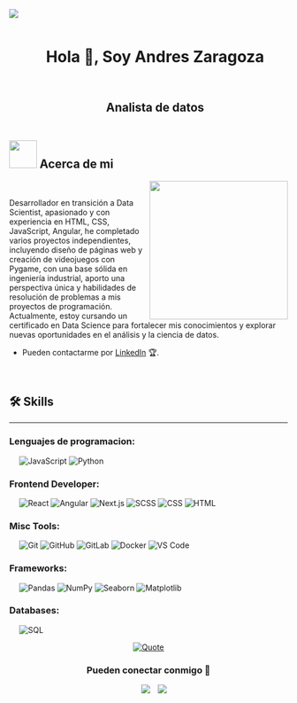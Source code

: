 <!--horizontal divider(gradiant)-->
<img src="https://user-images.githubusercontent.com/73097560/115834477-dbab4500-a447-11eb-908a-139a6edaec5c.gif">

<!--h1 without bottom border-->
<div id="user-content-toc">
  <ul align="center">
    <summary><h1 style="display: inline-block">Hola 👋, Soy Andres Zaragoza</h1></summary>
  </ul>
</div>





<!--h2 without bottom border-->
<div id="user-content-toc">
  <ul align="center">
    <summary><h2 style="display: inline-block">Analista de datos</h2></summary>
  </ul>
</div>




## <picture><img src = "https://github.com/7oSkaaa/7oSkaaa/blob/main/Images/about_me.gif?raw=true" width = 50px></picture> Acerca de mi

<picture> <img align="right" src="https://github.com/7oSkaaa/7oSkaaa/blob/main/Images/Right_Side.gif?raw=true" width = 250px></picture>

<br>


Desarrollador en transición a Data Scientist, apasionado y con experiencia en HTML, CSS, JavaScript, Angular, he completado varios proyectos independientes, incluyendo diseño de páginas web y creación de videojuegos con Pygame, con una base sólida en ingeniería industrial, aporto una perspectiva única y habilidades de resolución de problemas a mis proyectos de programación. Actualmente, estoy cursando un certificado en Data Science para fortalecer mis conocimientos y explorar nuevas oportunidades en el análisis y la ciencia de datos.
- Pueden contactarme por [LinkedIn](https://www.linkedin.com/in/andres-miguel-zaragoza-quintero-bb869a123/) 🏆.
<br>




  ## 🛠️ Skills
-------------------
### Lenguajes de programacion:
&emsp;
![JavaScript](https://img.shields.io/badge/-JavaScript-000?&logo=JavaScript)
![Python](https://img.shields.io/badge/-Python-000?logo=Python)


### Frontend Developer:
&emsp;
![React](https://img.shields.io/badge/-React-000?logo=React)
![Angular](https://img.shields.io/badge/-Angular-000?logo=angular)
![Next.js](https://img.shields.io/badge/-Next.js-000?logo=Next.js)
![SCSS](https://img.shields.io/badge/-SCSS-000?logo=Sass)
![CSS](https://img.shields.io/badge/-CSS-000?logo=CSS3)
![HTML](https://img.shields.io/badge/-HTML-000?logo=HTML5)



### Misc Tools:
&emsp;
![Git](https://img.shields.io/badge/-Git-000?logo=Git)
![GitHub](https://img.shields.io/badge/-GitHub-000?logo=GitHub)
![GitLab](https://img.shields.io/badge/-GitLab-000?logo=GitLab)
![Docker](https://img.shields.io/badge/-Docker-000?logo=Docker)
![VS Code](https://img.shields.io/badge/-VS%20Code-000?logo=Visual-Studio-Code)


### Frameworks: 
&emsp;
![Pandas](https://img.shields.io/badge/-Pandas-000?logo=pandas)
![NumPy](https://img.shields.io/badge/-NumPy-000?logo=numpy)
![Seaborn](https://img.shields.io/badge/-Seaborn-000?logo=seaborn&)
![Matplotlib](https://img.shields.io/badge/-Matplotlib-000?logo=matplotlib000)


### Databases:
&emsp;
![SQL](https://img.shields.io/badge/-SQL-000?logo=MySQL)





<p align="center">
    <a href="https://github.com/piyushsuthar/github-readme-quotes">
        <img alt="Quote" src="https://quotes-github-readme.vercel.app/api?type=horizontal&theme=tokyonight&animation=grow_out_in&quote=Si%20lo%20sue%C3%B1as,%20lo%20puedes%20lograr&author=Walt%20Disney">
    </a>
</p>



<h3 align="center" >Pueden conectar conmigo 🤝 </h3>

<p align="center">

 <div align="center"  class="icons-social" style="margin-left: 10px;">
        <a   target="_blank" href="https://www.linkedin.com/in/andres-miguel-zaragoza-quintero-bb869a123/">
			<img src="https://img.icons8.com/doodle/40/000000/linkedin--v2.png" style="margin-left: 10px;" ></a>
        <a style="margin-left: 10px;" target="_blank" href="https://github.com/andreszaragoza9">
		<img src="https://img.icons8.com/doodle/40/000000/github--v1.png"></a>
      </div>

</p>



